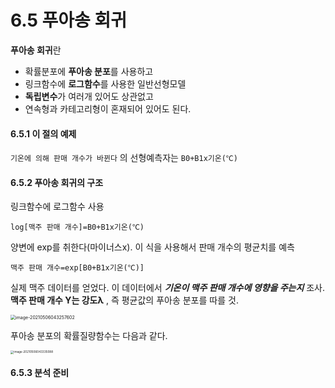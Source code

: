 # 6.5 푸아송 회귀

**푸아송 회귀**란 

* 확률분포에 **푸아송 분포**를 사용하고
* 링크함수에 **로그함수**를 사용한 일반선형모델
* **독립변수**가 여러개 있어도 상관없고
* 연속형과 카테고리형이 혼재되어 있어도 된다.



#### 6.5.1 이 절의 예제

`기온에 의해 판매 개수가 바뀐다` 의 선형예측자는 `B0+B1x기온(℃)`



#### 6.5.2 푸아송 회귀의 구조

링크함수에 로그함수 사용

`log[맥주 판매 개수]=B0+B1x기온(℃)`

양변에 exp를 취한다(마이너스x). 이 식을 사용해서 판매 개수의 평균치를 예측

`맥주 판매 개수=exp[B0+B1x기온(℃)]`

실제 맥주 데이터를 얻었다. 이 데이터에서 ***기온이 맥주 판매 개수에 영향을 주는지*** 조사. **맥주 판매 개수 Y는 강도λ** , 즉 평균값의 푸아송 분포를 따를 것.

<img src="C:\Users\Charyeong Heo\AppData\Roaming\Typora\typora-user-images\image-20210506043257602.png" alt="image-20210506043257602" style="zoom: 50%;" />

푸아송 분포의 확률질량함수는 다음과 같다.

<img src="C:\Users\Charyeong Heo\AppData\Roaming\Typora\typora-user-images\image-20210506043335088.png" alt="image-20210506043335088" style="zoom:33%;" />



#### 6.5.3 분석 준비
